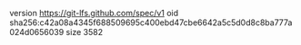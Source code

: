 version https://git-lfs.github.com/spec/v1
oid sha256:c42a08a4345f688509695c400ebd47cbe6642a5c5d0d8c8ba777a024d0656039
size 3582
